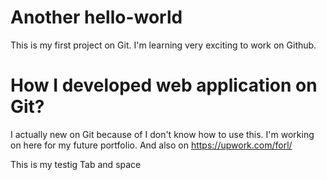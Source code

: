 # Another hello-world
This is my first project on Git. I'm learning very exciting to work on Github.
# How I developed web application on Git?
I actually new on Git because of I don't know how to use this. I'm working on here for my future portfolio. And also on https://upwork.com/forl/

This is my testig Tab and space
